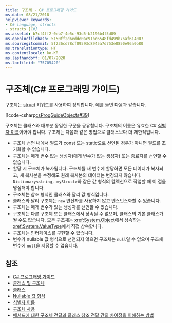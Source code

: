 ```yaml
---
title: 구조체 - C# 프로그래밍 가이드
ms.date: 08/21/2018
helpviewer_keywords:
- C# language, structs
- structs [C#]
ms.assetid: b7cf4ff2-0eb7-4e5c-93d5-b2196b4f5d89
ms.openlocfilehash: 5150ff2d6edde0ac91bc6548fd499b76af614007
ms.sourcegitcommit: 5f236cd78cf09593c8945a7d753e0850e96a0b80
ms.translationtype: HT
ms.contentlocale: ko-KR
ms.lasthandoff: 01/07/2020
ms.locfileid: "75705420"
---
```

# <a name="structs-c-programming-guide"></a>구조체(C# 프로그래밍 가이드)

구조체는 [struct](../../language-reference/keywords/struct.md) 키워드를 사용하여 정의합니다. 예를 들면 다음과 같습니다.  
  
 [!code-csharp[csProgGuideObjects#39](~/samples/snippets/csharp/VS_Snippets_VBCSharp/csProgGuideObjects/CS/Objects.cs#39)]  
  
구조체는 클래스와 대부분 동일한 구문을 공유합니다. 구조체의 이름은 유효한 C# [식별자 이름](../inside-a-program/identifier-names.md)이어야 합니다. 구조체는 다음과 같은 방법으로 클래스보다 더 제한적입니다.  
  
- 구조체 선언 내에서 필드가 const 또는 static으로 선언된 경우가 아니면 필드를 초기화할 수 없습니다.  
- 구조체는 매개 변수 없는 생성자(매개 변수가 없는 생성자) 또는 종료자를 선언할 수 없습니다.  
- 할당 시 구조체가 복사됩니다. 구조체를 새 변수에 할당하면 모든 데이터가 복사되고, 새 복사본을 수정해도 원래 복사본의 데이터는 변경되지 않습니다. `Dictionary<string, myStruct>`와 같은 값 형식의 컬렉션으로 작업할 때 이 점을 명심해야 합니다.  
- 구조체는 참조 형식인 클래스와 달리 값 형식입니다.  
- 클래스와 달리 구조체는 `new` 연산자를 사용하지 않고 인스턴스화할 수 있습니다.  
- 구조체는 매개 변수가 있는 생성자를 선언할 수 있습니다.
- 구조체는 다른 구조체 또는 클래스에서 상속될 수 없으며, 클래스의 기본 클래스가 될 수도 없습니다. 모든 구조체는 <xref:System.Object>에서 상속하는 <xref:System.ValueType>에서 직접 상속합니다.  
- 구조체는 인터페이스를 구현할 수 있습니다.
- 변수가 nullable 값 형식으로 선언되지 않으면 구조체는 `null`일 수 없으며 구조체 변수에 `null`을 지정할 수 없습니다.
  
## <a name="see-also"></a>참조

- [C# 프로그래밍 가이드](../index.md)
- [클래스 및 구조체](index.md)
- [클래스](classes.md)
- [Nullable 값 형식](../../language-reference/builtin-types/nullable-value-types.md)
- [식별자 이름](../inside-a-program/identifier-names.md)
- [구조체 사용](using-structs.md)
- [메서드에 대한 구조체 전달과 클래스 참조 전달 간의 차이점을 이해하는 방법](how-to-know-the-difference-passing-a-struct-and-passing-a-class-to-a-method.md)
